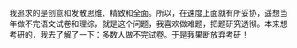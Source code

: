 我追求的是创意和发散思维、精致和全面。所以，在速度上面就有所妥协，遥想当年做不完语文试卷和理综，就是这个问题，我喜欢做难题，把题研究透彻。本来想考研的，我去了解了一下：多数人做不完试卷。于是我果断放弃考研！